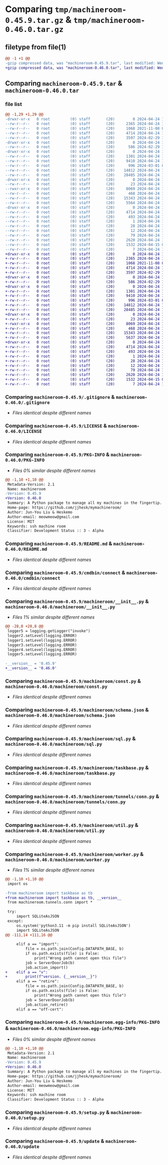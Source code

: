 # Comparing `tmp/machineroom-0.45.9.tar.gz` & `tmp/machineroom-0.46.0.tar.gz`

## filetype from file(1)

```diff
@@ -1 +1 @@
-gzip compressed data, was "machineroom-0.45.9.tar", last modified: Wed Apr 24 19:09:27 2024, max compression
+gzip compressed data, was "machineroom-0.46.0.tar", last modified: Wed Apr 24 19:11:24 2024, max compression
```

## Comparing `machineroom-0.45.9.tar` & `machineroom-0.46.0.tar`

### file list

```diff
@@ -1,29 +1,29 @@
-drwxr-xr-x   0 root         (0) staff       (20)        0 2024-04-24 19:09:27.323554 machineroom-0.45.9/
--rw-r--r--   0 root         (0) staff       (20)     2365 2024-04-24 18:48:26.000000 machineroom-0.45.9/.gitignore
--rw-r--r--   0 root         (0) staff       (20)     1068 2021-11-08 07:40:45.000000 machineroom-0.45.9/LICENSE
--rw-r--r--   0 root         (0) staff       (20)     4714 2024-04-24 19:09:27.323391 machineroom-0.45.9/PKG-INFO
--rw-r--r--   0 root         (0) staff       (20)     3597 2024-02-29 11:21:25.000000 machineroom-0.45.9/README.md
-drwxr-xr-x   0 root         (0) staff       (20)        0 2024-04-24 19:09:27.316140 machineroom-0.45.9/cmdbin/
--rw-r--r--   0 root         (0) staff       (20)      586 2024-02-29 11:48:22.000000 machineroom-0.45.9/cmdbin/connect
-drwxr-xr-x   0 root         (0) staff       (20)        0 2024-04-24 19:09:27.318921 machineroom-0.45.9/machineroom/
--rw-r--r--   0 root         (0) staff       (20)     1301 2024-04-24 19:09:27.000000 machineroom-0.45.9/machineroom/__init__.py
--rw-r--r--   0 root         (0) staff       (20)     9410 2024-04-24 17:40:53.000000 machineroom-0.45.9/machineroom/const.py
--rw-r--r--   0 root         (0) staff       (20)      996 2024-03-01 05:35:23.000000 machineroom-0.45.9/machineroom/schema.json
--rw-r--r--   0 root         (0) staff       (20)    14812 2024-04-24 19:05:42.000000 machineroom-0.45.9/machineroom/sql.py
--rw-r--r--   0 root         (0) staff       (20)    28485 2024-04-24 18:48:01.000000 machineroom-0.45.9/machineroom/taskbase.py
-drwxr-xr-x   0 root         (0) staff       (20)        0 2024-04-24 19:09:27.322320 machineroom-0.45.9/machineroom/tunnels/
--rw-r--r--   0 root         (0) staff       (20)       23 2024-04-24 17:37:19.000000 machineroom-0.45.9/machineroom/tunnels/__init__.py
--rwxr-xr-x   0 root         (0) staff       (20)     8069 2024-04-24 17:12:31.000000 machineroom-0.45.9/machineroom/tunnels/conn.py
--rw-r--r--   0 root         (0) staff       (20)      468 2024-04-24 17:12:31.000000 machineroom-0.45.9/machineroom/tunnels/fork.py
--rw-r--r--   0 root         (0) staff       (20)    15343 2024-04-24 19:09:16.000000 machineroom-0.45.9/machineroom/util.py
--rw-r--r--   0 root         (0) staff       (20)     5564 2024-04-24 19:09:16.000000 machineroom-0.45.9/machineroom/worker.py
-drwxr-xr-x   0 root         (0) staff       (20)        0 2024-04-24 19:09:27.322841 machineroom-0.45.9/machineroom.egg-info/
--rw-r--r--   0 root         (0) staff       (20)     4714 2024-04-24 19:09:27.000000 machineroom-0.45.9/machineroom.egg-info/PKG-INFO
--rw-r--r--   0 root         (0) staff       (20)      493 2024-04-24 19:09:27.000000 machineroom-0.45.9/machineroom.egg-info/SOURCES.txt
--rw-r--r--   0 root         (0) staff       (20)        1 2024-04-24 19:09:27.000000 machineroom-0.45.9/machineroom.egg-info/dependency_links.txt
--rw-r--r--   0 root         (0) staff       (20)       28 2024-04-24 19:09:27.000000 machineroom-0.45.9/machineroom.egg-info/requires.txt
--rw-r--r--   0 root         (0) staff       (20)       12 2024-04-24 19:09:27.000000 machineroom-0.45.9/machineroom.egg-info/top_level.txt
--rw-r--r--   0 root         (0) staff       (20)       79 2024-04-24 19:09:27.324103 machineroom-0.45.9/setup.cfg
--rw-r--r--   0 root         (0) staff       (20)     2620 2024-04-24 14:34:36.000000 machineroom-0.45.9/setup.py
--rw-r--r--   0 root         (0) staff       (20)     1532 2024-04-15 07:27:18.000000 machineroom-0.45.9/update
--rw-r--r--   0 root         (0) staff       (20)        7 2024-04-24 19:09:19.000000 machineroom-0.45.9/version
+drwxr-xr-x   0 root         (0) staff       (20)        0 2024-04-24 19:11:24.315408 machineroom-0.46.0/
+-rw-r--r--   0 root         (0) staff       (20)     2365 2024-04-24 18:48:26.000000 machineroom-0.46.0/.gitignore
+-rw-r--r--   0 root         (0) staff       (20)     1068 2021-11-08 07:40:45.000000 machineroom-0.46.0/LICENSE
+-rw-r--r--   0 root         (0) staff       (20)     4714 2024-04-24 19:11:24.315236 machineroom-0.46.0/PKG-INFO
+-rw-r--r--   0 root         (0) staff       (20)     3597 2024-02-29 11:21:25.000000 machineroom-0.46.0/README.md
+drwxr-xr-x   0 root         (0) staff       (20)        0 2024-04-24 19:11:24.303222 machineroom-0.46.0/cmdbin/
+-rw-r--r--   0 root         (0) staff       (20)      586 2024-02-29 11:48:22.000000 machineroom-0.46.0/cmdbin/connect
+drwxr-xr-x   0 root         (0) staff       (20)        0 2024-04-24 19:11:24.306086 machineroom-0.46.0/machineroom/
+-rw-r--r--   0 root         (0) staff       (20)     1301 2024-04-24 19:11:24.000000 machineroom-0.46.0/machineroom/__init__.py
+-rw-r--r--   0 root         (0) staff       (20)     9410 2024-04-24 17:40:53.000000 machineroom-0.46.0/machineroom/const.py
+-rw-r--r--   0 root         (0) staff       (20)      996 2024-03-01 05:35:23.000000 machineroom-0.46.0/machineroom/schema.json
+-rw-r--r--   0 root         (0) staff       (20)    14812 2024-04-24 19:05:42.000000 machineroom-0.46.0/machineroom/sql.py
+-rw-r--r--   0 root         (0) staff       (20)    28485 2024-04-24 18:48:01.000000 machineroom-0.46.0/machineroom/taskbase.py
+drwxr-xr-x   0 root         (0) staff       (20)        0 2024-04-24 19:11:24.309472 machineroom-0.46.0/machineroom/tunnels/
+-rw-r--r--   0 root         (0) staff       (20)       23 2024-04-24 17:37:19.000000 machineroom-0.46.0/machineroom/tunnels/__init__.py
+-rwxr-xr-x   0 root         (0) staff       (20)     8069 2024-04-24 17:12:31.000000 machineroom-0.46.0/machineroom/tunnels/conn.py
+-rw-r--r--   0 root         (0) staff       (20)      468 2024-04-24 17:12:31.000000 machineroom-0.46.0/machineroom/tunnels/fork.py
+-rw-r--r--   0 root         (0) staff       (20)    15343 2024-04-24 19:09:16.000000 machineroom-0.46.0/machineroom/util.py
+-rw-r--r--   0 root         (0) staff       (20)     5637 2024-04-24 19:11:04.000000 machineroom-0.46.0/machineroom/worker.py
+drwxr-xr-x   0 root         (0) staff       (20)        0 2024-04-24 19:11:24.314593 machineroom-0.46.0/machineroom.egg-info/
+-rw-r--r--   0 root         (0) staff       (20)     4714 2024-04-24 19:11:24.000000 machineroom-0.46.0/machineroom.egg-info/PKG-INFO
+-rw-r--r--   0 root         (0) staff       (20)      493 2024-04-24 19:11:24.000000 machineroom-0.46.0/machineroom.egg-info/SOURCES.txt
+-rw-r--r--   0 root         (0) staff       (20)        1 2024-04-24 19:11:24.000000 machineroom-0.46.0/machineroom.egg-info/dependency_links.txt
+-rw-r--r--   0 root         (0) staff       (20)       28 2024-04-24 19:11:24.000000 machineroom-0.46.0/machineroom.egg-info/requires.txt
+-rw-r--r--   0 root         (0) staff       (20)       12 2024-04-24 19:11:24.000000 machineroom-0.46.0/machineroom.egg-info/top_level.txt
+-rw-r--r--   0 root         (0) staff       (20)       79 2024-04-24 19:11:24.315974 machineroom-0.46.0/setup.cfg
+-rw-r--r--   0 root         (0) staff       (20)     2620 2024-04-24 14:34:36.000000 machineroom-0.46.0/setup.py
+-rw-r--r--   0 root         (0) staff       (20)     1532 2024-04-15 07:27:18.000000 machineroom-0.46.0/update
+-rw-r--r--   0 root         (0) staff       (20)        7 2024-04-24 19:11:21.000000 machineroom-0.46.0/version
```

### Comparing `machineroom-0.45.9/.gitignore` & `machineroom-0.46.0/.gitignore`

 * *Files identical despite different names*

### Comparing `machineroom-0.45.9/LICENSE` & `machineroom-0.46.0/LICENSE`

 * *Files identical despite different names*

### Comparing `machineroom-0.45.9/PKG-INFO` & `machineroom-0.46.0/PKG-INFO`

 * *Files 0% similar despite different names*

```diff
@@ -1,10 +1,10 @@
 Metadata-Version: 2.1
 Name: machineroom
-Version: 0.45.9
+Version: 0.46.0
 Summary: A Python package to manage all my machines in the fingertip.
 Home-page: https://github.com/jjhesk/mymachineroom/
 Author: Jun-You Liu & Heskemo
 Author-email: meowmeow@gmail.com
 License: MIT
 Keywords: ssh machine room
 Classifier: Development Status :: 3 - Alpha
```

### Comparing `machineroom-0.45.9/README.md` & `machineroom-0.46.0/README.md`

 * *Files identical despite different names*

### Comparing `machineroom-0.45.9/cmdbin/connect` & `machineroom-0.46.0/cmdbin/connect`

 * *Files identical despite different names*

### Comparing `machineroom-0.45.9/machineroom/__init__.py` & `machineroom-0.46.0/machineroom/__init__.py`

 * *Files 1% similar despite different names*

```diff
@@ -28,8 +28,8 @@
 logger5 = logging.getLogger("invoke")
 logger2.setLevel(logging.ERROR)
 logger1.setLevel(logging.ERROR)
 logger3.setLevel(logging.ERROR)
 logger4.setLevel(logging.ERROR)
 logger5.setLevel(logging.ERROR)
 
-__version__ = '0.45.9'
+__version__ = '0.46.0'
```

### Comparing `machineroom-0.45.9/machineroom/const.py` & `machineroom-0.46.0/machineroom/const.py`

 * *Files identical despite different names*

### Comparing `machineroom-0.45.9/machineroom/schema.json` & `machineroom-0.46.0/machineroom/schema.json`

 * *Files identical despite different names*

### Comparing `machineroom-0.45.9/machineroom/sql.py` & `machineroom-0.46.0/machineroom/sql.py`

 * *Files identical despite different names*

### Comparing `machineroom-0.45.9/machineroom/taskbase.py` & `machineroom-0.46.0/machineroom/taskbase.py`

 * *Files identical despite different names*

### Comparing `machineroom-0.45.9/machineroom/tunnels/conn.py` & `machineroom-0.46.0/machineroom/tunnels/conn.py`

 * *Files identical despite different names*

### Comparing `machineroom-0.45.9/machineroom/util.py` & `machineroom-0.46.0/machineroom/util.py`

 * *Files identical despite different names*

### Comparing `machineroom-0.45.9/machineroom/worker.py` & `machineroom-0.46.0/machineroom/worker.py`

 * *Files 1% similar despite different names*

```diff
@@ -1,10 +1,10 @@
 import os
 
-from machineroom import taskbase as tb
+from machineroom import taskbase as tb, __version__
 from machineroom.tunnels.conn import *
 
 try:
     import SQLiteAsJSON
 except:
     os.system('python3.11 -m pip install SQLiteAsJSON')
     import SQLiteAsJSON
@@ -111,14 +111,16 @@
 
     elif a == "import":
         file = os.path.join(Config.DATAPATH_BASE, b)
         if os.path.exists(file) is False:
             print("Wrong path cannot open this file")
         job = ServerDoorJob(b)
         job.action_import()
+    elif a == "v":
+        print(f"version. {__version__}")
     elif a == "retire":
         file = os.path.join(Config.DATAPATH_BASE, b)
         if os.path.exists(file) is False:
             print("Wrong path cannot open this file")
         job = ServerDoorJob(b)
         job.action_retire()
     elif a == "off-cert":
```

### Comparing `machineroom-0.45.9/machineroom.egg-info/PKG-INFO` & `machineroom-0.46.0/machineroom.egg-info/PKG-INFO`

 * *Files 0% similar despite different names*

```diff
@@ -1,10 +1,10 @@
 Metadata-Version: 2.1
 Name: machineroom
-Version: 0.45.9
+Version: 0.46.0
 Summary: A Python package to manage all my machines in the fingertip.
 Home-page: https://github.com/jjhesk/mymachineroom/
 Author: Jun-You Liu & Heskemo
 Author-email: meowmeow@gmail.com
 License: MIT
 Keywords: ssh machine room
 Classifier: Development Status :: 3 - Alpha
```

### Comparing `machineroom-0.45.9/setup.py` & `machineroom-0.46.0/setup.py`

 * *Files identical despite different names*

### Comparing `machineroom-0.45.9/update` & `machineroom-0.46.0/update`

 * *Files identical despite different names*

